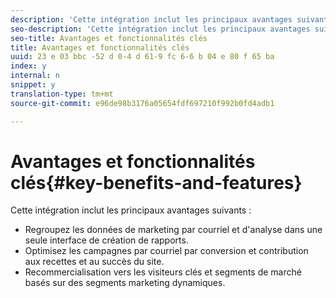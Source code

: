 ```yaml
---
description: 'Cette intégration inclut les principaux avantages suivants : '
seo-description: 'Cette intégration inclut les principaux avantages suivants : '
seo-title: Avantages et fonctionnalités clés
title: Avantages et fonctionnalités clés
uuid: 23 e 03 bbc -52 d 0-4 d 61-9 fc 6-6 b 04 e 80 f 65 ba
index: y
internal: n
snippet: y
translation-type: tm+mt
source-git-commit: e96de98b3176a05654fdf697210f992b0fd4adb1

---
```



# Avantages et fonctionnalités clés{#key-benefits-and-features}

Cette intégration inclut les principaux avantages suivants :

* Regroupez les données de marketing par courriel et d'analyse dans une seule interface de création de rapports.
* Optimisez les campagnes par courriel par conversion et contribution aux recettes et au succès du site.
* Recommercialisation vers les visiteurs clés et segments de marché basés sur des segments marketing dynamiques.

